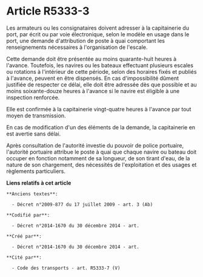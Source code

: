# Article R5333-3

Les armateurs ou les consignataires doivent adresser à la capitainerie du port, par écrit ou par voie électronique, selon le
modèle en usage dans le port, une demande d'attribution de poste à quai comportant les renseignements nécessaires à
l'organisation de l'escale.

Cette demande doit être présentée au moins quarante-huit heures à l'avance. Toutefois, les navires ou les bateaux effectuant
plusieurs escales ou rotations à l'intérieur de cette période, selon des horaires fixés et publiés à l'avance, peuvent en
être dispensés. En cas d'impossibilité dûment justifiée de respecter ce délai, elle doit être adressée dès que possible et au
moins soixante-douze heures à l'avance si le navire est éligible à une inspection renforcée.

Elle est confirmée à la capitainerie vingt-quatre heures à l'avance par tout moyen de transmission.

En cas de modification d'un des éléments de la demande, la capitainerie en est avertie sans délai.

Après consultation de l'autorité investie du pouvoir de police portuaire, l'autorité portuaire attribue le poste à quai que
chaque navire ou bateau doit occuper en fonction notamment de sa longueur, de son tirant d'eau, de la nature de son
chargement, des nécessités de l'exploitation et des usages et règlements particuliers.

**Liens relatifs à cet article**

	**Anciens textes**:

	  - Décret n°2009-877 du 17 juillet 2009 - art. 3 (Ab)

	**Codifié par**:

	  - Décret n°2014-1670 du 30 décembre 2014 - art.

	**Créé par**:

	  - Décret n°2014-1670 du 30 décembre 2014 - art.

	**Cité par**:

	  - Code des transports - art. R5333-7 (V)
